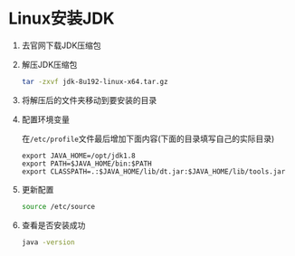 # Linux安装JDK

1. 去官网下载JDK压缩包

2. 解压JDK压缩包

   ```bash
   tar -zxvf jdk-8u192-linux-x64.tar.gz 
   ```

3. 将解压后的文件夹移动到要安装的目录

4. 配置环境变量

   在`/etc/profile`文件最后增加下面内容(下面的目录填写自己的实际目录)

   ```
   export JAVA_HOME=/opt/jdk1.8
   export PATH=$JAVA_HOME/bin:$PATH
   export CLASSPATH=.:$JAVA_HOME/lib/dt.jar:$JAVA_HOME/lib/tools.jar
   ```

5. 更新配置

   ```bash
   source /etc/source
   ```

6. 查看是否安装成功

   ```bash
   java -version
   ```

   